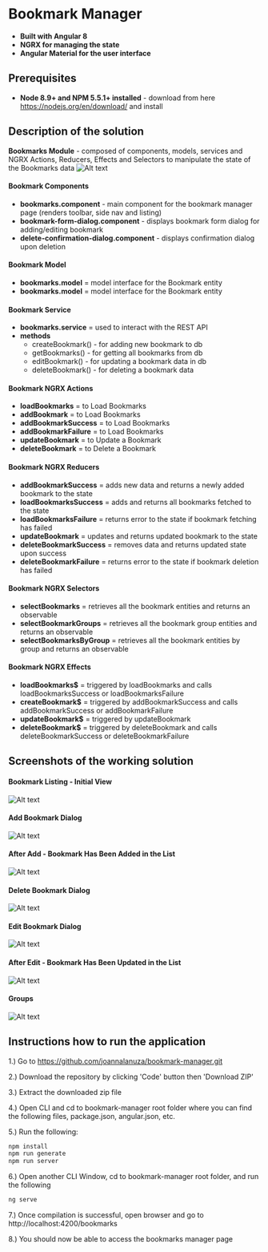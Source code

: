 # Bookmark Manager
* **Built with Angular 8**
* **NGRX for managing the state**
* **Angular Material for the user interface**

## Prerequisites
* **Node 8.9+ and  NPM 5.5.1+  installed** - download from here https://nodejs.org/en/download/ and install

## Description of the solution
**Bookmarks Module** - composed of components, models, services and NGRX Actions, Reducers, Effects and Selectors to manipulate the state of the Bookmarks data
![Alt text](./src/assets/snippets/bm-module.PNG)

#### Bookmark Components
* **bookmarks.component** - main component for the bookmark manager page (renders toolbar, side nav and listing)
* **bookmark-form-dialog.component** - displays bookmark form dialog for adding/editing bookmark
* **delete-confirmation-dialog.component** - displays confirmation dialog upon deletion

#### Bookmark Model
* **bookmarks.model** = model interface for the Bookmark entity
* **bookmarks.model** = model interface for the Bookmark entity

#### Bookmark Service
* **bookmarks.service** = used to interact with the REST API
* **methods**
  * createBookmark() - for adding new bookmark to db
  * getBookmarks() - for getting all bookmarks from db
  * editBookmark() - for updating a bookmark data in db
  * deleteBookmark() - for deleting a bookmark data
  
#### Bookmark NGRX Actions
* **loadBookmarks** = to Load Bookmarks
* **addBookmark** = to Load Bookmarks
* **addBookmarkSuccess** = to Load Bookmarks
* **addBookmarkFailure** = to Load Bookmarks
* **updateBookmark** = to Update a Bookmark
* **deleteBookmark** = to Delete a Bookmark

#### Bookmark NGRX Reducers
* **addBookmarkSuccess** = adds new data and returns a newly added bookmark to the state
* **loadBookmarksSuccess** = adds and returns all bookmarks fetched to the state
* **loadBookmarksFailure** = returns error to the state if bookmark fetching has failed
* **updateBookmark** = updates and returns updated bookmark to the state
* **deleteBookmarkSuccess** = removes data and returns updated state upon success
* **deleteBookmarkFailure** = returns error to the state if bookmark deletion has failed

#### Bookmark NGRX Selectors
* **selectBookmarks** = retrieves all the bookmark entities and returns an observable
* **selectBookmarkGroups** = retrieves all the bookmark group entities and returns an observable
* **selectBookmarksByGroup** = retrieves all the bookmark entities by group and returns an observable

#### Bookmark NGRX Effects
* **loadBookmarks$** = triggered by loadBookmarks and calls loadBookmarksSuccess or loadBookmarksFailure
* **createBookmark$** = triggered by addBookmarkSuccess and calls addBookmarkSuccess or addBookmarkFailure
* **updateBookmark$** = triggered by updateBookmark
* **deleteBookmark$** = triggered by deleteBookmark and calls deleteBookmarkSuccess or deleteBookmarkFailure


## Screenshots of the working solution
#### Bookmark Listing - Initial View
![Alt text](./src/assets/snippets/bm-1.PNG)

#### Add Bookmark Dialog
![Alt text](./src/assets/snippets/bm-add-1.PNG)

#### After Add - Bookmark Has Been Added in the List
![Alt text](./src/assets/snippets/bm-add-3.PNG)

#### Delete Bookmark Dialog
![Alt text](./src/assets/snippets/bm-delete-1-boxed.png)

#### Edit Bookmark Dialog
![Alt text](./src/assets/snippets/bm-edit-1-boxed.png)

#### After Edit - Bookmark Has Been Updated in the List
![Alt text](./src/assets/snippets/bm-edit-2-boxed.png)

#### Groups
![Alt text](./src/assets/snippets/bm-group-3-boxed.png)


## Instructions how to run the application
1.) Go to https://github.com/joannalanuza/bookmark-manager.git

2.) Download the repository by clicking 'Code' button then 'Download ZIP'

3.) Extract the downloaded zip file

4.) Open CLI and cd to bookmark-manager root folder where you can find the following files, package.json, angular.json, etc.

5.) Run the following:
```sh
npm install
npm run generate
npm run server
```
6.) Open another CLI Window, cd to bookmark-manager root folder, and run the following
```sh
ng serve
```
7.) Once compilation is successful, open browser and go to http://localhost:4200/bookmarks

8.) You should now be able to access the bookmarks manager page

